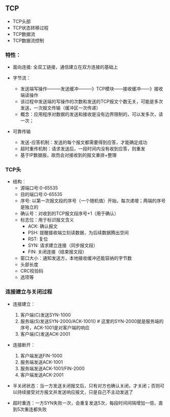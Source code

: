 ## TCP
- TCP头部
- TCP状态转移过程
- TCP数据流
- TCP数据流控制

### 特性：
- 面向连接: 全双工链接，通信建立在双方连接的基础上
- 字节流：
    - 发送端写操作———发送缓冲———》TCP模块——接收缓冲——》接收端读操作
    - 该过程中发送端的写操作的次数和发送的TCP报文个数无关，可能是多次发送，一次报文传输（缓冲区一次传递）
    - 概念：应用程序对数据的发送和接收是没有边界限制的，可以发多次，读一次；
    
- 可靠传输
    - 发送-应答机制：发送的每个报文都需要得到应答，才能确定成功
    - 超时重传机制：请求发送后，一段时间内没有收到应答，则重发
    - 基于IP数据报，故而会对接收到的报文重排+整理
    
### TCP头
- 结构：
    - 源端口号:0-65535
    - 目的端口号:0-65535
    - 序号: 以第一次报文段的序号（一个随机值）开始，每次递增；两端的序号是独立的
    - 确认号：对收到的TCP报文段序号+1（用于确认）
    - 标志位：用于标识报文含义
        - ACK: 确认报文
        - PSH: 提醒接收端立刻读数据，为后续数据腾出空间
        - RST: 复位
        - SYN: 请求建立连接（同步报文段）
        - FIN: 关闭连接（结束报文段）
    - 窗口大小：通知发送方，本地接收缓冲还能容纳的字节数
    - 头部长度
    - CRC校验码
    - 选项等

### 连接建立与关闭过程
- 连接建立：
    1. 客户端(C)发送SYN-1000
    2. 服务端(S)发送SYN-2000/ACK-1001() # 这里的SYN-2000就是服务端的序号，ACK-1001是对客户端的响应
    3. 客户端(C)发送ACK-2001
    
- 连接断开：
    1. 客户端发送FIN-1000
    2. 服务端发送ACK-1001
    3. 服务端发送ACK-1001/FIN-2000
    4. 客户端发送ACK-2001
    
- 半关闭状态：当一方发送关闭报文后，只有对方也确认关闭，才关闭；否则可以持续接受对方报文并发送响应报文，只是自己不主动发送了
- 超时重连：一方SYN失败一次，会重复发送5次，每段时间间隔增加一倍，直到5次重连都失败

